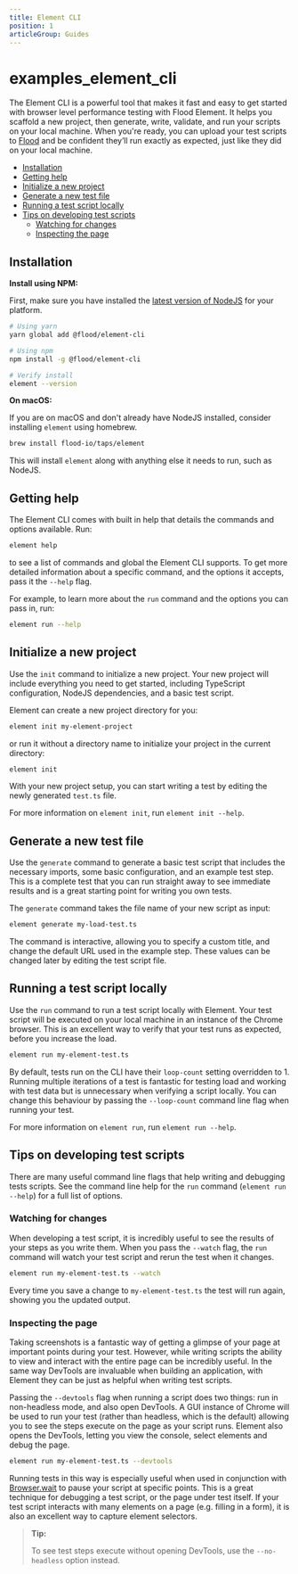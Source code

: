 ```yaml
---
title: Element CLI
position: 1
articleGroup: Guides
---
```


# examples\_element\_cli

The Element CLI is a powerful tool that makes it fast and easy to get started with browser level performance testing with Flood Element. It helps you scaffold a new project, then generate, write, validate, and run your scripts on your local machine. When you're ready, you can upload your test scripts to [Flood](https://flood.io) and be confident they’ll run exactly as expected, just like they did on your local machine.

* [Installation](examples_element_cli.md#installation)
* [Getting help](examples_element_cli.md#getting-help)
* [Initialize a new project](examples_element_cli.md#initialize-a-new-project)
* [Generate a new test file](examples_element_cli.md#generate-a-new-test-file)
* [Running a test script locally](examples_element_cli.md#running-a-test-script-locally)
* [Tips on developing test scripts](examples_element_cli.md#tips-on-developing-test-scripts)
  * [Watching for changes](examples_element_cli.md#watching-for-changes)
  * [Inspecting the page](examples_element_cli.md#inspecting-the-page)

## Installation

**Install using NPM:**

First, make sure you have installed the [latest version of NodeJS](https://nodejs.org) for your platform.

```bash
# Using yarn
yarn global add @flood/element-cli

# Using npm
npm install -g @flood/element-cli

# Verify install
element --version
```

**On macOS:**

If you are on macOS and don't already have NodeJS installed, consider installing `element` using homebrew.

```bash
brew install flood-io/taps/element
```

This will install `element` along with anything else it needs to run, such as NodeJS.

## Getting help

The Element CLI comes with built in help that details the commands and options available. Run:

```bash
element help
```

to see a list of commands and global the Element CLI supports. To get more detailed information about a specific command, and the options it accepts, pass it the `--help` flag.

For example, to learn more about the `run` command and the options you can pass in, run:

```bash
element run --help
```

## Initialize a new project

Use the `init` command to initialize a new project. Your new project will include everything you need to get started, including TypeScript configuration, NodeJS dependencies, and a basic test script.

Element can create a new project directory for you:

```bash
element init my-element-project
```

or run it without a directory name to initialize your project in the current directory:

```bash
element init
```

With your new project setup, you can start writing a test by editing the newly generated `test.ts` file.

For more information on `element init`, run `element init --help`.

## Generate a new test file

Use the `generate` command to generate a basic test script that includes the necessary imports, some basic configuration, and an example test step. This is a complete test that you can run straight away to see immediate results and is a great starting point for writing you own tests.

The `generate` command takes the file name of your new script as input:

```bash
element generate my-load-test.ts
```

The command is interactive, allowing you to specify a custom title, and change the default URL used in the example step. These values can be changed later by editing the test script file.

## Running a test script locally

Use the `run` command to run a test script locally with Element. Your test script will be executed on your local machine in an instance of the Chrome browser. This is an excellent way to verify that your test runs as expected, before you increase the load.

```bash
element run my-element-test.ts
```

By default, tests run on the CLI have their `loop-count` setting overridden to 1. Running multiple iterations of a test is fantastic for testing load and working with test data but is unnecessary when verifying a script locally. You can change this behaviour by passing the `--loop-count` command line flag when running your test.

For more information on `element run`, run `element run --help`.

## Tips on developing test scripts

There are many useful command line flags that help writing and debugging tests scripts. See the command line help for the `run` command \(`element run --help`\) for a full list of options.

### Watching for changes

When developing a test script, it is incredibly useful to see the results of your steps as you write them. When you pass the `--watch` flag, the `run` command will watch your test script and rerun the test when it changes.

```bash
element run my-element-test.ts --watch
```

Every time you save a change to `my-element-test.ts` the test will run again, showing you the updated output.

### Inspecting the page

Taking screenshots is a fantastic way of getting a glimpse of your page at important points during your test. However, while writing scripts the ability to view and interact with the entire page can be incredibly useful. In the same way DevTools are invaluable when building an application, with Element they can be just as helpful when writing test scripts.

Passing the `--devtools` flag when running a script does two things: run in non-headless mode, and also open DevTools. A GUI instance of Chrome will be used to run your test \(rather than headless, which is the default\) allowing you to see the steps execute on the page as your script runs. Element also opens the DevTools, letting you view the console, select elements and debug the page.

```bash
element run my-element-test.ts --devtools
```

Running tests in this way is especially useful when used in conjunction with [Browser.wait](https://github.com/flood-io/element/tree/f4aa19ffab79b8eded0c80d05aa9e970f650f8ab/packages/element/api/Browser.md#browserwaittimeoutorcondition) to pause your script at specific points. This is a great technique for debugging a test script, or the page under test itself. If your test script interacts with many elements on a page \(e.g. filling in a form\), it is also an excellent way to capture element selectors.

> **Tip:**
>
> To see test steps execute without opening DevTools, use the `--no-headless` option instead.

